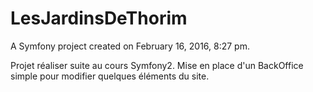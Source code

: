 LesJardinsDeThorim
==================

A Symfony project created on February 16, 2016, 8:27 pm.

Projet réaliser suite au cours Symfony2.
Mise en place d'un BackOffice simple pour modifier quelques éléments du site.